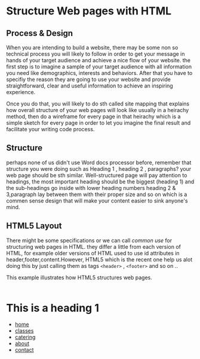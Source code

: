 # Structure Web pages with HTML 

## Process & Design 

When you are intending to build a website, there may be some non so technical process you will likely to follow in order to get your message in hands of your target audience and achieve a nice flow of your website. the first step is to imagine a sample of your target audience with all information you need like demographics, interests and behaviors. After that you have to specifiy the reason they are going to use your website and provide straightforward, clear and useful information to achieve an inspiring experience.  

Once you do that, you will likely to do sth called site mapping that explains how overall structure of your web pages will look like usually in a heirachy method, then do a wireframe for every page in that heirachy which is a simple sketch for every page in order to let you imagine the final result and facilitate your writing code process. 


## Structure 

perhaps none of us didn't use Word docs processor before, remember that structure you were doing such as Heading 1 , heading 2 , paragraphs? your web page should be sth similar. Well-structured page will pay attention to headings, the most important heading should be the biggest (heading 1) and the sub-headings go inside with lower heading numbers heading 2 & 3,paragraph lay between them with their proper size and so on which is a commen sense design that will make your content easier to sink anyone's mind. 

## HTML5 Layout

There might be some specifications or we can call *common use* for structuring web pages in HTML. they differ a little from each version of HTML, for example older versions of HTML used to use id attributes in header,footer,content.However, HTML5 which is the recent one help us alot doing this by just calling them as tags `<header>` , `<footer>` and so on .. 

This example illustrates how HTML5 structures web pages.

> <header>
<h1>This is a heading 1</h1>
<nav>
<ul>
<li><a href="" class="current">home</a></li>
<li><a href="">classes</a></li>
<li><a href="">catering</a></li>
<li><a href="">about</a></li>
<li><a href="">contact</a></li>
</ul>
</nav>
</header>